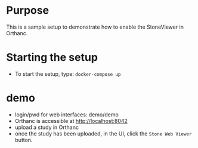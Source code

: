 
# Purpose

This is a sample setup to demonstrate how to enable the StoneViewer in Orthanc.  

# Starting the setup

- To start the setup, type: `docker-compose up`

# demo

- login/pwd for web interfaces: demo/demo
- Orthanc is accessible at [http://localhost:8042](http://localhost:8042)
- upload a study in Orthanc
- once the study has been uploaded, in the UI, click the `Stone Web Viewer` button.
